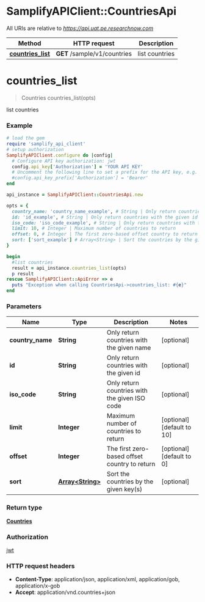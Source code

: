 # SamplifyAPIClient::CountriesApi

All URIs are relative to *https://api.uat.pe.researchnow.com*

Method | HTTP request | Description
------------- | ------------- | -------------
[**countries_list**](CountriesApi.md#countries_list) | **GET** /sample/v1/countries | list countries


# **countries_list**
> Countries countries_list(opts)

list countries

### Example
```ruby
# load the gem
require 'samplify_api_client'
# setup authorization
SamplifyAPIClient.configure do |config|
  # Configure API key authorization: jwt
  config.api_key['Authorization'] = 'YOUR API KEY'
  # Uncomment the following line to set a prefix for the API key, e.g. 'Bearer' (defaults to nil)
  #config.api_key_prefix['Authorization'] = 'Bearer'
end

api_instance = SamplifyAPIClient::CountriesApi.new

opts = { 
  country_name: 'country_name_example', # String | Only return countries with the given name
  id: 'id_example', # String | Only return countries with the given id
  iso_code: 'iso_code_example', # String | Only return countries with the given ISO code
  limit: 10, # Integer | Maximum number of countries to return
  offset: 0, # Integer | The first zero-based offset country to return
  sort: ['sort_example'] # Array<String> | Sort the countries by the given key(s)
}

begin
  #list countries
  result = api_instance.countries_list(opts)
  p result
rescue SamplifyAPIClient::ApiError => e
  puts "Exception when calling CountriesApi->countries_list: #{e}"
end
```

### Parameters

Name | Type | Description  | Notes
------------- | ------------- | ------------- | -------------
 **country_name** | **String**| Only return countries with the given name | [optional] 
 **id** | **String**| Only return countries with the given id | [optional] 
 **iso_code** | **String**| Only return countries with the given ISO code | [optional] 
 **limit** | **Integer**| Maximum number of countries to return | [optional] [default to 10]
 **offset** | **Integer**| The first zero-based offset country to return | [optional] [default to 0]
 **sort** | [**Array&lt;String&gt;**](String.md)| Sort the countries by the given key(s) | [optional] 

### Return type

[**Countries**](Countries.md)

### Authorization

[jwt](../README.md#jwt)

### HTTP request headers

 - **Content-Type**: application/json, application/xml, application/gob, application/x-gob
 - **Accept**: application/vnd.countries+json



